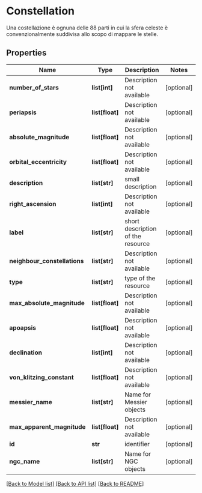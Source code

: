 # Constellation

Una costellazione è ognuna delle 88 parti in cui la sfera celeste è convenzionalmente suddivisa allo scopo di mappare le stelle.
## Properties
Name | Type | Description | Notes
------------ | ------------- | ------------- | -------------
**number_of_stars** | **list[int]** | Description not available | [optional] 
**periapsis** | **list[float]** | Description not available | [optional] 
**absolute_magnitude** | **list[float]** | Description not available | [optional] 
**orbital_eccentricity** | **list[float]** | Description not available | [optional] 
**description** | **list[str]** | small description | [optional] 
**right_ascension** | **list[int]** | Description not available | [optional] 
**label** | **list[str]** | short description of the resource | [optional] 
**neighbour_constellations** | **list[str]** | Description not available | [optional] 
**type** | **list[str]** | type of the resource | [optional] 
**max_absolute_magnitude** | **list[float]** | Description not available | [optional] 
**apoapsis** | **list[float]** | Description not available | [optional] 
**declination** | **list[int]** | Description not available | [optional] 
**von_klitzing_constant** | **list[float]** | Description not available | [optional] 
**messier_name** | **list[str]** | Name for Messier objects | [optional] 
**max_apparent_magnitude** | **list[float]** | Description not available | [optional] 
**id** | **str** | identifier | [optional] 
**ngc_name** | **list[str]** | Name for NGC objects | [optional] 

[[Back to Model list]](../README.md#documentation-for-models) [[Back to API list]](../README.md#documentation-for-api-endpoints) [[Back to README]](../README.md)



